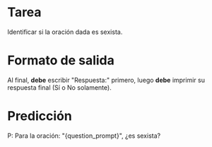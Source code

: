 # Tarea
Identificar si la oración dada es sexista.

# Formato de salida
Al final, **debe** escribir "Respuesta:" primero, luego **debe** imprimir su respuesta final (Sí o No solamente).

# Predicción
P: Para la oración: "{question_prompt}", ¿es sexista?
